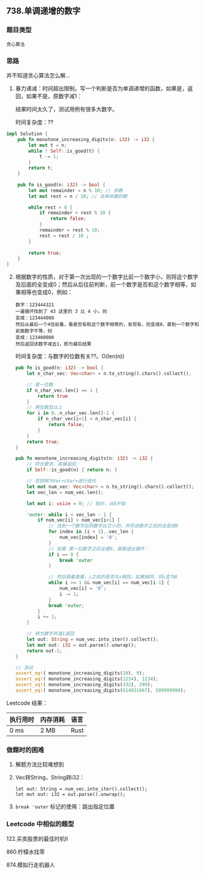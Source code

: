 ## 738.单调递增的数字

### 题目类型

`贪心算法`

### 思路

并不知道贪心算法怎么解...

1. 暴力递减：时间超出限制。写一个判断是否为单调递增的函数，如果是，返回，如果不是，原数字减1：

   结果时间太久了，测试用例有很多大数字。
   
   时间复杂度：??

```rust
impl Solution {
    pub fn monotone_increasing_digits(n: i32) -> i32 {
        let mut t = n;
        while ! Self::is_good(t) {
            t -= 1;
        }
        return t;
    }

    pub fn is_good(n: i32) -> bool {
        let mut remainder = n % 10; // 余数
        let mut rest = n / 10; // 去掉余数的数

        while rest > 0 {
            if remainder < rest % 10 {
                return false;
            }
            remainder = rest % 10;
            rest = rest / 10 ;
        }
    
        return true;
    }
}
```

2. 根据数字的性质，对于第一次出现的一个数字比前一个数字小，则将这个数字及后面的全变成0；然后从后往前判断，前一个数字是否和这个数字相等，如果相等也变成0，例如：

   ```
   数字：123444321
   一遍循环找到了 43 这里的 3 比 4 小，则
   变成：123444000
   然后从最后一个4往前看，看是否有和这个数字相等的，发现有，则变成0，直到一个数字和前面数字不等，则
   变成：123400000
   然后返回该数字减去1，即为最后结果
   ```
   
   时间复杂度：与数字的位数有关??。O(len(n))
   
   ```rust
   pub fn is_good(n: i32) -> bool {
       let n_char_vec: Vec<char> = n.to_string().chars().collect();
   
       // 是一位数
       if n_char_vec.len() == 1 {
           return true
       }
       // 两位数及以上
       for i in 0..n_char_vec.len()-1 {
           if n_char_vec[i+1] < n_char_vec[i] {
               return false;
           }
       }
       return true;
   }
   
   pub fn monotone_increasing_digits(n: i32) -> i32 {
       // 符合要求，直接返回：
       if Self::is_good(n) { return n; }
   
       // 否则转为Vec<char>进行迭代
       let mut num_vec: Vec<char> = n.to_string().chars().collect();
       let vec_len = num_vec.len();
   
       let mut i: usize = 0; // 指针，从0开始
   
       'outer: while i < vec_len - 1 {
           if num_vec[i] > num_vec[i+1] {
               // 找到一个数字后的数字比它小的，并将该数字之后的全变成0
               for index in (i + 1)..vec_len {
                   num_vec[index] = '0';
               }
               // 如果 第一位数字之后全是0，直接退出循环：
               if i == 0 {
                   break 'outer
               }
   
               // 然后倒着查看，i之前的是否与i相同，如果相同，将i变为0
               while i >= 1 && num_vec[i] == num_vec[i-1] {
                   num_vec[i] = '0';
                   i -= 1;
               }
               break 'outer;
           }
           i += 1;
       }
   
       // 转为数字并减1返回
       let out: String = num_vec.into_iter().collect();
       let mut out: i32 = out.parse().unwrap();
       return out-1;
   }
   ```
   
   ```rust
   // 测试
   assert_eq!( monotone_increasing_digits(10), 9);
   assert_eq!( monotone_increasing_digits(1234), 1234);
   assert_eq!( monotone_increasing_digits(332), 299);
   assert_eq!( monotone_increasing_digits(614031667), 599999999);
   ```

Leetcode 结果：

| 执行用时 | 内存消耗 | 语言 |
| :------- | :------- | :--- |
| 0 ms     | 2 MB     | Rust |

### 做题时的困难

1. 解题方法比较难想到

2. Vec<char>转String，String转i32：

   ```
   let out: String = num_vec.into_iter().collect();
   let mut out: i32 = out.parse().unwrap();
   ```

3.  `break 'outer` 标记的使用：跳出指定位置 

### Leetcode 中相似的题型

122.买卖股票的最佳时机II

860.柠檬水找零

874.模拟行走机器人

